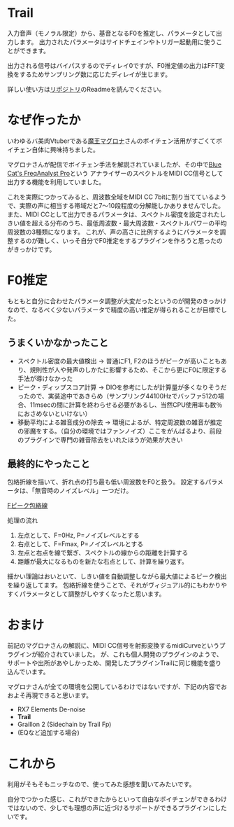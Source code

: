 <!---
 Title: F0推定VSTプラグイン"Trail"をリリースしました。
 Tags: VSTプラグイン, ソフトウェア, 音声処理
 Date: 2020-09-28
-->

# Trail

入力音声（モノラル限定）から、基音となるF0を推定し、パラメータとして出力します。
出力されたパラメータはサイドチェインやトリガー起動用に使うことができます。

出力される信号はバイパスするのでディレイ0ですが、F0推定値の出力はFFT変換をするためサンプリング数に応じたディレイが生じます。

詳しい使い方は[リポジトリ](https://github.com/ixsiid/Trail)のReadmeを読んでください。

# なぜ作ったか

いわゆるバ美肉Vtuberである[魔王マグロナ](https://twitter.com/ukyo_rst)さんのボイチェン活用がすごくてボイチェン自体に興味持ちました。

マグロナさんが配信でボイチェン手法を解説されていましたが、その中で[Blue Cat's FreqAnalyst Pro](https://www.bluecataudio.com/Products/Product_FreqAnalystPro/)という
アナライザーのスペクトルをMIDI CC信号として出力する機能を利用していました。

これを実際につかってみると、周波数全域をMIDI CC 7bitに割り当てているようで、実際の声に相当する帯域だと7～10段程度の分解能しかありませんでした。
また、MIDI CCとして出力できるパラメータは、スペクトル密度を設定されたしきい値を超える分布のうち、最低周波数・最大周波数・スペクトルパワーの平均周波数の3種類になります。
これが、声の高さに比例するようにパラメータを調整するのが難しく、いっそ自分でF0推定をするプラグインを作ろうと思ったのがきっかけです。


# F0推定

もともと自分に合わせたパラメータ調整が大変だったというのが開発のきっかけなので、なるべく少ないパラメータで精度の高い推定が得られることが目標でした。

## うまくいかなかったこと
- スペクトル密度の最大値検出 -> 普通にF1, F2のほうがピークが高いこともあり、規則性が人や発声のしかたに影響するため、そこから更にF0に限定する手法が導けなかった
- ピーク・ディップスコア計算 -> DIOを参考にしたが計算量が多くなりそうだったので、実装途中であきらめ（サンプリング44100Hzでバッファ512の場合、11msecの間に計算を終わらせる必要があるし、当然CPU使用率も数％におさめないといけない）
- 移動平均による雑音成分の除去 -> 環境によるが、特定周波数の雑音が推定の邪魔をする。（自分の環境ではファンノイズ）ここをがんばるより、前段のプラグインで専門の雑音除去をいれたほうが効果が大きい

## 最終的にやったこと

包絡折線を描いて、折れ点の打ち最も低い周波数をF0と扱う。
設定するパラメータは、「無音時のノイズレベル」一つだけ。

[Fピーク包絡線](/article/trail/f0.png)

処理の流れ
1. 左点として、F=0Hz, P=ノイズレベルとする
1. 右点として、F=Fmax, P=ノイズレベルとする
1. 左点と右点を線で繋ぎ、スペクトルの線からの距離を計算する
1. 距離が最大になるものを新たな右点として、計算を繰り返す。

細かい理論はおいといて、しきい値を自動調整しながら最大値によるピーク検出を繰り返してます。
包絡折線を使うことで、それがヴィジュアル的にもわかりやすくパラメータとして調整がしやすくなったと思います。

# おまけ

前記のマグロナさんの解説に、MIDI CC信号を射影変換するmidiCurveというプラグインが紹介されていました。
が、これも個人開発のプラグインのようで、サポートや出所があやしかっため、開発したプラグインTrailに同じ機能を盛り込んでいます。

マグロナさんが全ての環境を公開しているわけではないですが、下記の内容でおおよそ再現できると思います。

- RX7 Elements De-noise
- **Trail**
- Graillon 2 (Sidechain by Trail Fp)
- (EQなど追加する場合)




# これから

利用がそもそもニッチなので、使ってみた感想を聞いてみたいです。

自分でつかった感じ、これができたからといって自由なボイチェンができるわけではないので、少しでも理想の声に近づけるサポートができるプラグインにしたいです。
